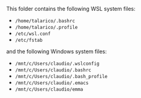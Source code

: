 This folder contains the following WSL system files:<br>
- `/home/talarico/.bashrc`<br>
- `/home/talarico/.profile`<br>
- `/etc/wsl.conf`<br>
- `/etc/fstab`<br>

and the following Windows system files:<br>
- `/mnt/c/Users/claudio/.wslconfig`<br>
- `/mnt/c/Users/claudio/.bashrc`<br>
- `/mnt/c/Users/claudio/.bash_profile`<br>
- `/mnt/c/Users/claudio/.emacs`<br>
- `/mnt/c/Users/claudio/emma`<br>



   
